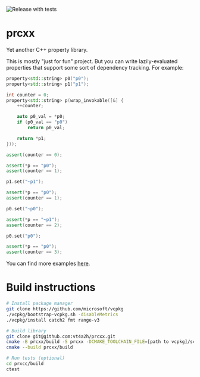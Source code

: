 ![Release with tests](https://github.com/vt4a2h/prcxx/workflows/Release%20with%20tests/badge.svg)

# prcxx
Yet another C++ property library.

This is mostly "just for fun" project. But you can write lazily-evaluated properties that support some sort of dependency tracking. For example:
```cpp
property<std::string> p0("p0");
property<std::string> p1("p1");

int counter = 0;
property<std::string> p(wrap_invokable([&] {
    ++counter;

    auto p0_val = *p0;
    if (p0_val == "p0")
        return p0_val;

    return *p1;
}));

assert(counter == 0);

assert(*p == "p0");
assert(counter == 1);

p1.set("~p1");

assert(*p == "p0");
assert(counter == 1);

p0.set("~p0");

assert(*p == "~p1");
assert(counter == 2);

p0.set("p0");

assert(*p == "p0");
assert(counter == 3);
```

You can find more examples [here](https://github.com/vt4a2h/prcxx/tree/master/test).

# Build instructions
```sh
# Install package manager
git clone https://github.com/microsoft/vcpkg
./vcpkg/bootstrap-vcpkg.sh -disableMetrics
./vcpkg/install catch2 fmt range-v3

# Build library
git clone git@github.com:vt4a2h/prcxx.git
cmake -B prcxx/build -S prcxx -DCMAKE_TOOLCHAIN_FILE=[path to vcpkg]/scripts/buildsystems/vcpkg.cmake -G "Ninja"
cmake --build prcxx/build

# Run tests (optional)
cd prxcc/build
ctest
```
